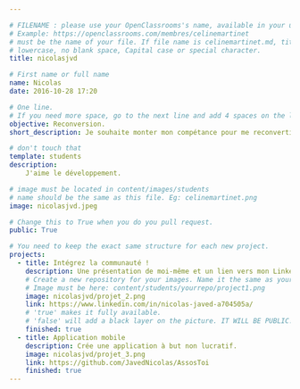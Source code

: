 ```yaml
---

# FILENAME : please use your OpenClassrooms's name, available in your url.
# Example: https://openclassrooms.com/membres/celinemartinet
# must be the name of your file. If file name is celinemartinet.md, title is celinemartinet.
# lowercase, no blank space, Capital case or special character.
title: nicolasjvd

# First name or full name
name: Nicolas
date: 2016-10-28 17:20

# One line.
# If you need more space, go to the next line and add 4 spaces on the left, as in 'description'.
objective: Reconversion.
short_description: Je souhaite monter mon compétance pour me reconvertir.

# don't touch that
template: students
description:
    J'aime le développement.

# image must be located in content/images/students
# name should be the same as this file. Eg: celinemartinet.png
image: nicolasjvd.jpeg

# Change this to True when you do you pull request.
public: True

# You need to keep the exact same structure for each new project.
projects:
  - title: Intégrez la communauté !
    description: Une présentation de moi-même et un lien vers mon LinkedIn.
    # Create a new repository for your images. Name it the same as your nickname and profile picture.
    # Image must be here: content/students/yourrepo/project1.png
    image: nicolasjvd/projet_2.png
    link: https://www.linkedin.com/in/nicolas-javed-a704505a/
    # 'true' makes it fully available.
    # 'false' will add a black layer on the picture. IT WILL BE PUBLIC!
    finished: true
  - title: Application mobile
    description: Crée une application à but non lucratif. 
    image: nicolasjvd/projet_3.png
    link: https://github.com/JavedNicolas/AssosToi
    finished: true
---
```

